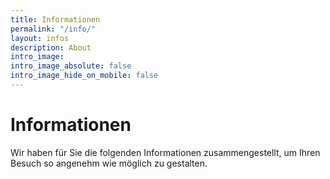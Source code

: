 ```yaml
---
title: Informationen
permalink: "/info/"
layout: infos
description: About
intro_image:
intro_image_absolute: false
intro_image_hide_on_mobile: false
---
```


# Informationen

Wir haben für Sie die folgenden Informationen zusammengestellt, um Ihren Besuch so angenehm wie möglich zu gestalten.
